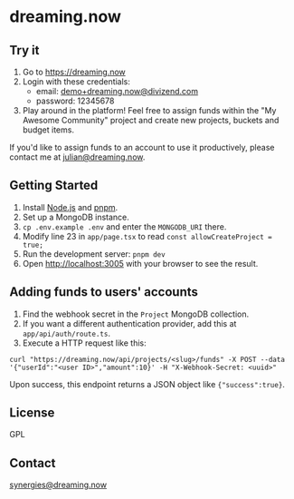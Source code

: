 # dreaming.now

## Try it

1. Go to https://dreaming.now
2. Login with these credentials:
   - email: demo+dreaming.now@divizend.com
   - password: 12345678
3. Play around in the platform! Feel free to assign funds within the "My Awesome Community" project and create new projects, buckets and budget items.

If you'd like to assign funds to an account to use it productively, please contact me at julian@dreaming.now.

## Getting Started

1. Install [Node.js](https://nodejs.org/en) and [pnpm](https://pnpm.io/).
2. Set up a MongoDB instance.
3. `cp .env.example .env` and enter the `MONGODB_URI` there.
4. Modify line 23 in `app/page.tsx` to read `const allowCreateProject = true;`
5. Run the development server: `pnpm dev`
6. Open [http://localhost:3005](http://localhost:3005) with your browser to see the result.

## Adding funds to users' accounts

1. Find the webhook secret in the `Project` MongoDB collection.
2. If you want a different authentication provider, add this at `app/api/auth/route.ts`.
3. Execute a HTTP request like this:

```
curl "https://dreaming.now/api/projects/<slug>/funds" -X POST --data '{"userId":"<user ID>","amount":10}' -H "X-Webhook-Secret: <uuid>"
```

Upon success, this endpoint returns a JSON object like `{"success":true}`.

## License

GPL

## Contact

[synergies@dreaming.now](mailto:synergies@dreaming.now)
